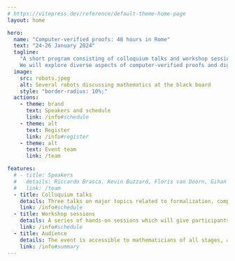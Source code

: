 ```yaml
---
# https://vitepress.dev/reference/default-theme-home-page
layout: home

hero:
  name: "Computer-verified proofs: 48 hours in Rome"
  text: "24-26 January 2024"
  tagline:
    "A short program consisting of colloquium talks and workshop sessions focussed on Lean 4 and its mathematical library.
    We will explore diverse aspects of computer-verified proofs and digital mathematical libraries."
  image:
    src: robots.jpeg
    alt: Several robots discussing mathematics at the black board
    style: "border-radius: 10%;"
  actions:
    - theme: brand
      text: Speakers and schedule
      link: /info#schedule
    - theme: alt
      text: Register
      link: /info#register
    - theme: alt
      text: Event team
      link: /team

features:
  # - title: Speakers
  #   details: Riccardo Brasca, Kevin Buzzard, Floris van Doorn, Gihan Marasingha, Filippo A. E. Nuccio Mortarino Majno di Capriglio.
  #   link: /team
  - title: Colloquium talks
    details: Three talks on major topics related to formalization, computer-verified proofs and digital mathematical libraries. This includes the underlying ideas, concrete implementations and recent successes.
    link: /info#schedule
  - title: Workshop sessions
    details: A series of hands-on sessions which will give participants first-hand knowledge using the Lean 4, its mathematical library and associated tools.
    link: /info#schedule
  - title: Audience
    details: The event is accessible to mathematicians of all stages, anyone who is curious to start or continue exploring the field of computer-verified proofs, particularly with Lean.
    link: /info#summary
---
```


